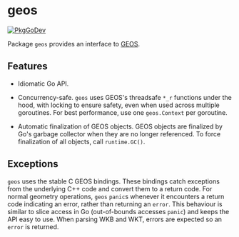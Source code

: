 # geos

[![PkgGoDev](https://pkg.go.dev/badge/github.com/twpayne/go-geos)](https://pkg.go.dev/github.com/twpayne/go-geos)

Package `geos` provides an interface to [GEOS](https://trac.osgeo.org/geos).

## Features

* Idiomatic Go API.

* Concurrency-safe. `geos` uses GEOS's threadsafe `*_r` functions under the
  hood, with locking to ensure safety, even when used across multiple
  goroutines. For best performance, use one `geos.Context` per goroutine.

* Automatic finalization of GEOS objects. GEOS objects are finalized by Go's
  garbage collector when they are no longer referenced. To force finalization of
  all objects, call `runtime.GC()`.

## Exceptions

`geos` uses the stable C GEOS bindings. These bindings catch exceptions from the
underlying C++ code and convert them to a return code. For normal geometry
operations, `geos` `panic`s whenever it encounters a return code indicating an
error, rather than returning an `error`. This behaviour is similar to slice
access in Go (out-of-bounds accesses `panic`) and keeps the API easy to use.
When parsing WKB and WKT, errors are expected so an `error` is returned.